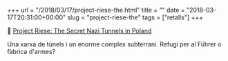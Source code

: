 +++
url = "/2018/03/17/project-riese-the.html"
title = ""
date = "2018-03-17T20:31:00+00:00"
slug = "project-riese-the"
tags = ["retalls"]
+++

📎 [Project Riese: The Secret Nazi Tunnels in Poland](http://www.amusingplanet.com/2018/03/project-riese-secret-nazi-tunnels-in.html)

Una xarxa de túnels i un enorme complex subterrani. Refugi per al Führer o fàbrica d'armes?


